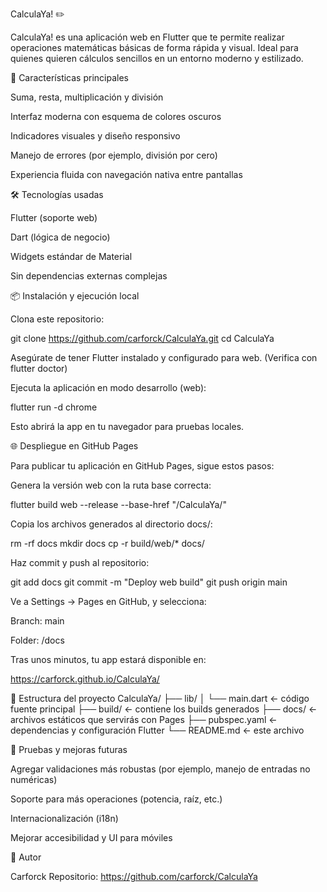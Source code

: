 CalculaYa! ✏️

CalculaYa! es una aplicación web en Flutter que te permite realizar operaciones matemáticas básicas de forma rápida y visual. Ideal para quienes quieren cálculos sencillos en un entorno moderno y estilizado.

🚀 Características principales

Suma, resta, multiplicación y división

Interfaz moderna con esquema de colores oscuros

Indicadores visuales y diseño responsivo

Manejo de errores (por ejemplo, división por cero)

Experiencia fluida con navegación nativa entre pantallas

🛠️ Tecnologías usadas

Flutter (soporte web)

Dart (lógica de negocio)

Widgets estándar de Material

Sin dependencias externas complejas

📦 Instalación y ejecución local

Clona este repositorio:

git clone https://github.com/carforck/CalculaYa.git
cd CalculaYa


Asegúrate de tener Flutter instalado y configurado para web.
(Verifica con flutter doctor)

Ejecuta la aplicación en modo desarrollo (web):

flutter run -d chrome


Esto abrirá la app en tu navegador para pruebas locales.

🌐 Despliegue en GitHub Pages

Para publicar tu aplicación en GitHub Pages, sigue estos pasos:

Genera la versión web con la ruta base correcta:

flutter build web --release --base-href "/CalculaYa/"


Copia los archivos generados al directorio docs/:

rm -rf docs
mkdir docs
cp -r build/web/* docs/


Haz commit y push al repositorio:

git add docs
git commit -m "Deploy web build"
git push origin main


Ve a Settings → Pages en GitHub, y selecciona:

Branch: main

Folder: /docs

Tras unos minutos, tu app estará disponible en:

https://carforck.github.io/CalculaYa/

🎯 Estructura del proyecto
CalculaYa/
├── lib/
│   └── main.dart        ← código fuente principal
├── build/               ← contiene los builds generados
├── docs/                ← archivos estáticos que servirás con Pages
├── pubspec.yaml         ← dependencias y configuración Flutter
└── README.md            ← este archivo

🧪 Pruebas y mejoras futuras

Agregar validaciones más robustas (por ejemplo, manejo de entradas no numéricas)

Soporte para más operaciones (potencia, raíz, etc.)

Internacionalización (i18n)

Mejorar accesibilidad y UI para móviles

👤 Autor

Carforck
Repositorio: https://github.com/carforck/CalculaYa